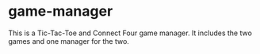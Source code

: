 # game-manager
This is a Tic-Tac-Toe and Connect Four game manager. It includes the two games and one manager for the two.
